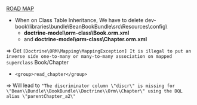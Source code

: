 [ROAD MAP](roadmap/plan.md)
- When on Class Table Inheritance, We have to delete dev-book\libraries\bundle\BeanBookBundle\src\Resources\config\
    - **doctrine-model\orm-class\Book.orm.xml**
    - and **doctrine-model\orm-class\Chapter.orm.xml**
     
=> Get `[Doctrine\ORM\Mapping\MappingException] It is illegal to put an inverse side one-to-many or many-to-many association on mapped superclass`  Book/Chapter

- `<group>read_chapter</group>` 

=> Will lead to `"The discriminator column \"discr\" is missing for \"Bean\\Bundle\\BookBundle\\Doctrine\\Orm\\Chapter\" using the DQL alias \"parentChapter_a2\"`